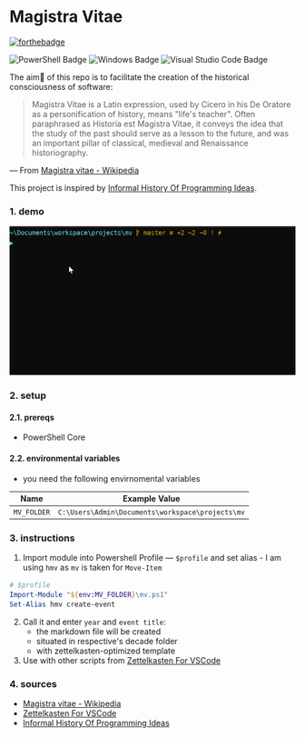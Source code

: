 # Magistra Vitae
[![forthebadge](https://forthebadge.com/images/badges/works-on-my-machine.svg)](https://forthebadge.com)

![PowerShell Badge](https://img.shields.io/badge/PowerShell-5391FE?logo=powershell&logoColor=fff&style=flat)
![Windows Badge](https://img.shields.io/badge/Windows-0078D6?logo=windows&logoColor=fff&style=flat)
![Visual Studio Code Badge](https://img.shields.io/badge/Visual%20Studio%20Code-007ACC?logo=visualstudiocode&logoColor=fff&style=flat)

The aim🎯 of this repo is to facilitate the creation of the historical consciousness of software:

> Magistra Vitae is a Latin expression, used by Cicero in his De Oratore as a personification of history, means "life's teacher". Often paraphrased as Historia est Magistra Vitae, it conveys the idea that the study of the past should serve as a lesson to the future, and was an important pillar of classical, medieval and Renaissance historiography.

— From [Magistra vitae - Wikipedia](https://en.wikipedia.org/wiki/Magistra_vitae)

This project is inspired by [Informal History Of Programming Ideas](https://wiki.c2.com/?InformalHistoryOfProgrammingIdeas). 

### 1. demo

![](./assets/2021-12-04-412.gif)

### 2. setup
#### 2.1. prereqs
* PowerShell Core

#### 2.2. environmental variables
* you need the following envirnomental variables

Name        | Example Value
------------|-------------------------------------------------
`MV_FOLDER` | `C:\Users\Admin\Documents\workspace\projects\mv`

### 3. instructions
1. Import module into Powershell Profile — `$profile` and set alias - I am using `hmv` as `mv` is taken for `Move-Item`

```powershell
# $profile
Import-Module "${env:MV_FOLDER}\mv.ps1"
Set-Alias hmv create-event
```

2. Call it and enter `year` and `event title`: 
    - the markdown file will be created 
    - situated in respective's decade folder
    - with zettelkasten-optimized template
3. Use with other scripts from [Zettelkasten For VSCode](https://github.com/pkutaj/z4v)

### 4. sources
* [Magistra vitae - Wikipedia](https://en.wikipedia.org/wiki/Magistra_vitae)
* [Zettelkasten For VSCode](https://github.com/pkutaj/z4v)
* [Informal History Of Programming Ideas](https://wiki.c2.com/?InformalHistoryOfProgrammingIdeas)